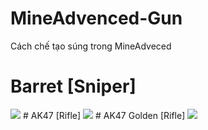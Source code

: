 # MineAdvenced-Gun
Cách chế tạo súng trong MineAdveced
# Barret [Sniper]
<img src="http://imgur.com/1MUmfvz.png">
# AK47 [Rifle]
<img src="http://i.imgur.com/ARlZ0WA.png">
# AK47 Golden [Rifle]
<img src="http://i.imgur.com/zms3v2G.png">
